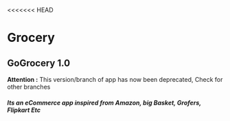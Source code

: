 <<<<<<< HEAD
# Grocery

## GoGrocery 1.0
**Attention :** This version/branch of app has now been deprecated, Check for other branches
##### Its an eCommerce app inspired from Amazon, big Basket, Grofers, Flipkart Etc

